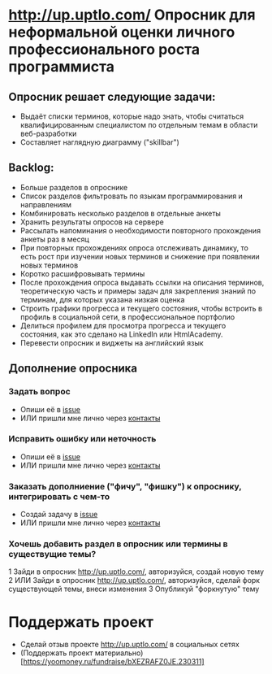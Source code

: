 # <http://up.uptlo.com/> Опросник для неформальной оценки личного профессионального роста программиста

## Опросник решает следующие задачи:
* Выдаёт списки терминов, которые надо знать, чтобы считаться квалифицированным специалистом по отдельным темам в области веб-разработки
* Составляет наглядную диаграмму ("skillbar")

## Backlog:
* Больше разделов в опроснике
* Список разделов фильтровать по языкам программирования и направлениям
* Комбинировать несколько разделов в отдельные анкеты
* Хранить результаты опросов на сервере
* Рассылать напоминания о необходимости повторного прохождения анкеты раз в месяц
* При повторных прохождениях опроса отслеживать динамику, то есть рост при изучении новых терминов и снижение при появлении новых терминов
* Коротко расшифровывать термины
* После прохождения опроса выдавать ссылки на описания терминов, теоретическую часть и примеры задач для закрепления знаний по терминам, для которых указана низкая оценка
* Строить графики прогресса и текущего состояния, чтобы встроить в профиль в социальной сети, в профессиональное портфолио
* Делиться профилем для просмотра прогресса и текущего состояния, как это сделано на LinkedIn или HtmlAcademy.
* Перевести опросник и виджеты на английский язык

## Дополнение опросника

### Задать вопрос
* Опиши её в [issue](https://github.com/pvolyntsev/web-mastery-skills/issues/new?labels=question)
* ИЛИ пришли мне лично через [контакты](http://copist.ru/about)

### Исправить ошибку или неточность
* Опиши её в [issue](https://github.com/pvolyntsev/web-mastery-skills/issues/new?labels=bug)
* ИЛИ пришли мне лично через [контакты](http://copist.ru/about)

### Заказать дополниение ("фичу", "фишку") к опроснику, интегрировать с чем-то
* Создай задачу в [issue](https://github.com/pvolyntsev/web-mastery-skills/issues/new?labels=request)
* ИЛИ пришли мне лично через [контакты](http://copist.ru/about)

### Хочешь добавить раздел в опросник или термины в существущие темы?

1 Зайди в опросник <http://up.uptlo.com/>, авторизуйся, создай новую тему
2 ИЛИ Зайди в опросник <http://up.uptlo.com/>, авторизуйся, сделай форк существующей темы, внеси изменения
3 Опубликуй "форкнутую" тему

# Поддержать проект

* Сделай отзыв проекте <http://up.uptlo.com/> в социальных сетях
* (Поддержать проект материально)[https://yoomoney.ru/fundraise/bXEZRAFZ0JE.230311]

